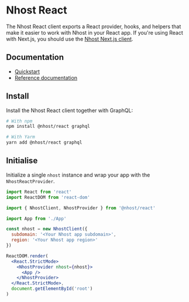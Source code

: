 # Nhost React

The Nhost React client exports a React provider, hooks, and helpers that make it easier to work with Nhost in your React app. If you're using React with Next.js, you should use the [Nhost Next.js client](/reference/nextjs).

## Documentation

- [Quickstart](https://docs.nhost.io/platform/quickstarts/react)
- [Reference documentation](https://docs.nhost.io/reference/react)

## Install

Install the Nhost React client together with GraphQL:

```bash
# With npm
npm install @nhost/react graphql

# With Yarm
yarn add @nhost/react graphql
```

## Initialise

Initialize a single `nhost` instance and wrap your app with the `NhostReactProvider`.

```jsx title=src/App.tsx
import React from 'react'
import ReactDOM from 'react-dom'

import { NhostClient, NhostProvider } from '@nhost/react'

import App from './App'

const nhost = new NhostClient({
  subdomain: '<Your Nhost app subdomain>',
  region: '<Your Nhost app region>'
})

ReactDOM.render(
  <React.StrictMode>
    <NhostProvider nhost={nhost}>
      <App />
    </NhostProvider>
  </React.StrictMode>,
  document.getElementById('root')
)
```
